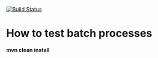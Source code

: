 [![Build Status](https://travis-ci.org/dumitruc/TestingTemplate.svg?branch=master)](https://travis-ci.org/dumitruc/TestingTemplate)

How to test batch processes
==============

**mvn clean install**
